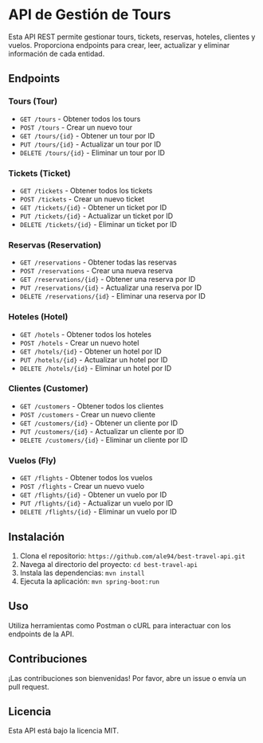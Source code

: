 # API de Gestión de Tours

Esta API REST permite gestionar tours, tickets, reservas, hoteles, clientes y vuelos. Proporciona endpoints para crear, leer, actualizar y eliminar información de cada entidad.

## Endpoints

### Tours (Tour)
- `GET /tours` - Obtener todos los tours
- `POST /tours` - Crear un nuevo tour
- `GET /tours/{id}` - Obtener un tour por ID
- `PUT /tours/{id}` - Actualizar un tour por ID
- `DELETE /tours/{id}` - Eliminar un tour por ID

### Tickets (Ticket)
- `GET /tickets` - Obtener todos los tickets
- `POST /tickets` - Crear un nuevo ticket
- `GET /tickets/{id}` - Obtener un ticket por ID
- `PUT /tickets/{id}` - Actualizar un ticket por ID
- `DELETE /tickets/{id}` - Eliminar un ticket por ID

### Reservas (Reservation)
- `GET /reservations` - Obtener todas las reservas
- `POST /reservations` - Crear una nueva reserva
- `GET /reservations/{id}` - Obtener una reserva por ID
- `PUT /reservations/{id}` - Actualizar una reserva por ID
- `DELETE /reservations/{id}` - Eliminar una reserva por ID

### Hoteles (Hotel)
- `GET /hotels` - Obtener todos los hoteles
- `POST /hotels` - Crear un nuevo hotel
- `GET /hotels/{id}` - Obtener un hotel por ID
- `PUT /hotels/{id}` - Actualizar un hotel por ID
- `DELETE /hotels/{id}` - Eliminar un hotel por ID

### Clientes (Customer)
- `GET /customers` - Obtener todos los clientes
- `POST /customers` - Crear un nuevo cliente
- `GET /customers/{id}` - Obtener un cliente por ID
- `PUT /customers/{id}` - Actualizar un cliente por ID
- `DELETE /customers/{id}` - Eliminar un cliente por ID

### Vuelos (Fly)
- `GET /flights` - Obtener todos los vuelos
- `POST /flights` - Crear un nuevo vuelo
- `GET /flights/{id}` - Obtener un vuelo por ID
- `PUT /flights/{id}` - Actualizar un vuelo por ID
- `DELETE /flights/{id}` - Eliminar un vuelo por ID

## Instalación

1. Clona el repositorio: `https://github.com/ale94/best-travel-api.git`
2. Navega al directorio del proyecto: `cd best-travel-api`
3. Instala las dependencias: `mvn install`
4. Ejecuta la aplicación: `mvn spring-boot:run`

## Uso

Utiliza herramientas como Postman o cURL para interactuar con los endpoints de la API.

## Contribuciones

¡Las contribuciones son bienvenidas! Por favor, abre un issue o envía un pull request.

## Licencia

Esta API está bajo la licencia MIT.
